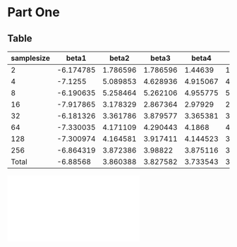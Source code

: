 # Part One

## Table

| samplesize | beta1     | beta2    | beta3    | beta4    | beta5    |
|------------|-----------|----------|----------|----------|----------|
| 2          | -6.174785 | 1.786596 | 1.786596 | 1.44639  | 1.44639  |
| 4          | -7.1255   | 5.089853 | 4.628936 | 4.915067 | 4.377997 |
| 8          | -6.190635 | 5.258464 | 5.262106 | 4.955775 | 5.017229 |
| 16         | -7.917865 | 3.178329 | 2.867364 | 2.97929  | 2.651316 |
| 32         | -6.181326 | 3.361786 | 3.879577 | 3.365381 | 3.885436 |
| 64         | -7.330035 | 4.171109 | 4.290443 | 4.1868   | 4.30697  |
| 128        | -7.300974 | 4.164581 | 3.917411 | 4.144523 | 3.891028 |
| 256        | -6.864319 | 3.872386 | 3.98822  | 3.875116 | 3.990573 |
| Total      | -6.88568  | 3.860388 | 3.827582 | 3.733543 | 3.695867 |

![Part One Histogram](part_one_histogram.gph) 